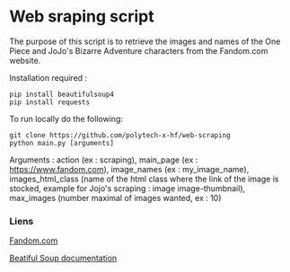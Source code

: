 # Web sraping script 

The purpose of this script is to retrieve the images and names of the One Piece and JoJo's Bizarre Adventure characters from the Fandom.com website.

Installation required :  
```
pip install beautifulsoup4
pip install requests
```


To run locally do the following:

```
git clone https://github.com/polytech-x-hf/web-scraping
python main.py [arguments]
```
Arguments : action (ex : scraping), main_page (ex : https://www.fandom.com), image_names (ex : my_image_name), images_html_class (name of the html class where the link of the image is stocked, example for Jojo's scraping : image image-thumbnail), max_images (number maximal of images wanted, ex : 10)

### Liens

<a href="https://https://www.fandom.com//" target="_blank">Fandom.com</a>

<a href="https://beautiful-soup-4.readthedocs.io/en/latest//" target="_blank">Beatiful Soup documentation</a>

